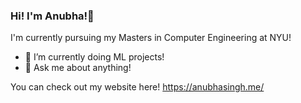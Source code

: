### Hi! I'm Anubha!👋

I'm currently pursuing my Masters in Computer Engineering at NYU!

- 🌱 I’m currently doing ML projects!
- 💬 Ask me about anything!

You can check out my website here! https://anubhasingh.me/
